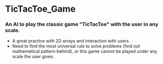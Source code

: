 # TicTacToe_Game
### An AI to play the classic game "TicTacToe" with the user in any scale.
 * A great practice with 2D arrays and interaction with users.
 * Need to find the most universal rule to solve problems (find out mathemetical pattern behind), or this game cannot be played under any scale the user gives.

